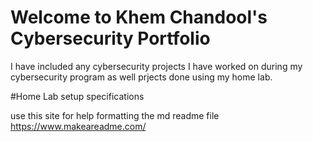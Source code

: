 # Welcome to Khem Chandool's Cybersecurity Portfolio

I have included any cybersecurity projects I have worked on during my cybersecurity program as well prjects done using my home lab.


#Home Lab setup specifications


use this site for help formatting the md readme file
https://www.makeareadme.com/

